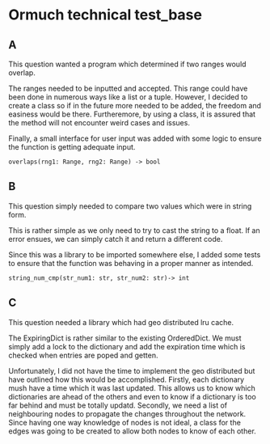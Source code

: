 # Ormuch technical test_base

## A
This question wanted a program which determined if two ranges would overlap.

The ranges needed to be inputted and accepted. This range could have been done in
numerous ways like a list or a tuple. However, I decided to create a class so if
in the future more needed to be added, the freedom and easiness would be there.
Furtheremore, by using a class, it is assured that the method will not encounter
weird cases and issues.  

Finally, a small interface for user input was added with some logic to ensure
the function is getting adequate input.

```
overlaps(rng1: Range, rng2: Range) -> bool
```

## B
This question simply needed to compare two values which were in string form.

This is rather simple as we only need to try to cast the string to a float. If
an error ensues, we can simply catch it and return a different code.

Since this was a library to be imported somewhere else, I added some tests to
ensure that the function was behaving in a proper manner as intended.

```
string_num_cmp(str_num1: str, str_num2: str)-> int
```

## C
This question needed a library which had geo distributed lru cache.

The ExpiringDict is rather similar to the existing OrderedDict. We must simply
add a lock to the dictionary and add the expiration time which is checked when
entries are poped and getten.

Unfortunately, I did not have the time to implement the geo distributed but have
outlined how this would be accomplished. Firstly, each dictionary mush have a
time which it was last updated. This allows us to know which dictionaries are
ahead of the others and even to know if a dictionary is too far behind and must
be totally updatd. Secondly, we need a list of neighbouring nodes to propagate
the changes throughout the network. Since having one way knowledge of nodes is
not ideal, a class for the edges was going to be created to allow both nodes to
know of each other.
